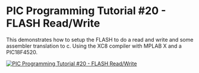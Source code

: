 # **PIC Programming Tutorial #20 - FLASH Read/Write**

This demonstrates how to setup the FLASH to do a read and write and some assembler translation to c. Using the XC8 compiler with MPLAB X and a PIC18F4520.

[![PIC Programming Tutorial #20 - FLASH Read/Write](https://img.youtube.com/vi/0sowC6PfJkY/0.jpg)](https://www.youtube.com/watch?v=0sowC6PfJkY "PIC Programming Tutorial #20 - FLASH Read/Write")

 



















